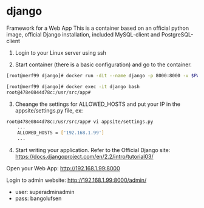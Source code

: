 # django
Framework for a Web App
This is a container based on an official python image, official Django installation, included MySQL-client and PostgreSQL-client

1. Login to your Linux server using ssh

2. Start container (there is a basic configuration) and go to the container.

```bash
[root@nerf99 django]# docker run -dit --name django -p 8000:8000 -v $PWD/app:/usr/src/app tomtek/django

[root@nerf99 django]# docker exec -it django bash
root@478e0844d78c:/usr/src/app#
```

3. Cheange the settings for ALLOWED_HOSTS and put your IP in the appsite/settings.py file, ex:

```bash
root@478e0844d78c:/usr/src/app# vi appsite/settings.py
    ...
    ALLOWED_HOSTS = ['192.168.1.99']
    ...
```

4. Start writing your application. Refer to the Official Django site: https://docs.djangoproject.com/en/2.2/intro/tutorial03/

Open your Web App:
http://192.168.1.99:8000

Login to admin website: 
http://192.168.1.99:8000/admin/
- user: superadminadmin
- pass: bangolufsen